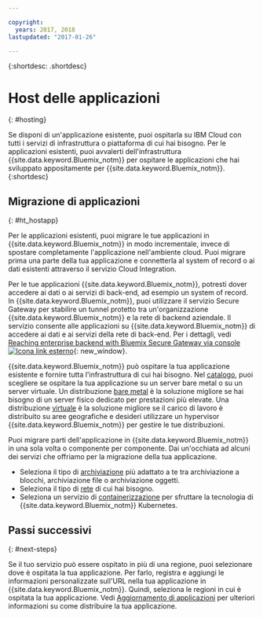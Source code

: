 ```yaml
---

copyright:
  years: 2017, 2018
lastupdated: "2017-01-26"

---
```


{:shortdesc: .shortdesc}

# Host delle applicazioni
{: #hosting}

Se disponi di un'applicazione esistente, puoi ospitarla su IBM Cloud con tutti i servizi di infrastruttura o piattaforma di cui hai bisogno. Per le applicazioni esistenti, puoi avvalerti dell'infrastruttura {{site.data.keyword.Bluemix_notm}} per ospitare le applicazioni che hai sviluppato appositamente per {{site.data.keyword.Bluemix_notm}}.
{:shortdesc}

## Migrazione di applicazioni
{: #ht_hostapp}

Per le applicazioni esistenti, puoi migrare le tue applicazioni in {{site.data.keyword.Bluemix_notm}} in modo incrementale, invece di spostare completamente l'applicazione nell'ambiente cloud. Puoi migrare prima una parte della tua applicazione e connetterla al system of record o ai dati esistenti attraverso il servizio Cloud Integration.

Per le tue applicazioni {{site.data.keyword.Bluemix_notm}}, potresti dover accedere ai dati o ai servizi di back-end, ad esempio un system of record. In {{site.data.keyword.Bluemix_notm}}, puoi utilizzare il servizio Secure Gateway per stabilire un tunnel protetto tra un'organizzazione {{site.data.keyword.Bluemix_notm}} e la rete di backend aziendale. Il servizio consente alle applicazioni su {{site.data.keyword.Bluemix_notm}} di accedere ai dati e ai servizi della rete di back-end. Per i dettagli, vedi [Reaching enterprise backend with Bluemix Secure Gateway via console ![Icona link esterno](../icons/launch-glyph.svg)](https://developer.ibm.com/bluemix/2015/04/01/reaching-enterprise-backend-bluemix-secure-gateway/){: new_window}.

{{site.data.keyword.Bluemix_notm}} può ospitare la tua applicazione esistente e fornire tutta l'infrastruttura di cui hai bisogno. Nel [catalogo](https://console.bluemix.net/catalog/?taxonomyNavigation=apps), puoi scegliere se ospitare la tua applicazione su un server bare metal o su un server virtuale. Un distribuzione [bare metal](../bare-metal/index.html#about-bare-metal-servers) è la soluzione migliore se hai bisogno di un server fisico dedicato per prestazioni più elevate. Una distribuzione [virtuale](/vsi/vsi_index.html#provisioning-a-virtual-server) è la soluzione migliore se il carico di lavoro è distribuito su aree geografiche e desideri utilizzare un hypervisor {{site.data.keyword.Bluemix_notm}} per gestire le tue distribuzioni.

Puoi migrare parti dell'applicazione in {{site.data.keyword.Bluemix_notm}} in una sola volta o componente per componente. Dai un'occhiata ad alcuni dei servizi che offriamo per la migrazione della tua applicazione.

* Seleziona il tipo di [archiviazione](https://console.bluemix.net/catalog/?taxonomyNavigation=apps&category=slstorage) più adattato a te tra archiviazione a blocchi, archiviazione file o archiviazione oggetti.
* Seleziona il tipo di [rete](https://console.bluemix.net/catalog/?taxonomyNavigation=apps&category=slnetwork) di cui hai bisogno.
* Seleziona un servizio di [containerizzazione](https://console.bluemix.net/catalog/?taxonomyNavigation=apps&category=containers) per sfruttare la tecnologia di {{site.data.keyword.Bluemix_notm}} Kubernetes.

## Passi successivi
{: #next-steps}

Se il tuo servizio può essere ospitato in più di una regione, puoi selezionare dove è ospitata la tua applicazione. Per farlo, registra e aggiungi le informazioni personalizzate sull'URL nella tua applicazione in {{site.data.keyword.Bluemix_notm}}. Quindi, seleziona le regioni in cui è ospitata la tua applicazione. Vedi [Aggiornamento di applicazioni](updapps.html) per ulteriori informazioni su come distribuire la tua applicazione.
